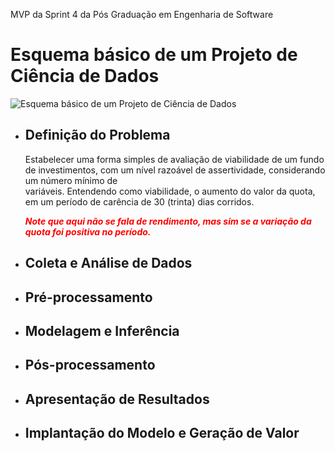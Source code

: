 MVP da Sprint 4 da Pós Graduação em Engenharia de Software
# Esquema básico de um Projeto de Ciência de Dados
![Esquema básico de um Projeto de Ciência de Dados](https://github.com/Moriblo/PUC_EngSoft_MVP4/blob/main/images/Esquema%20B%C3%A1sico%20de%20um%20Projeto%20de%20Ci%C3%AAncia%20de%20Dados.png)

* ## Definição do Problema
  Estabelecer uma forma simples de avaliação de viabilidade de um fundo de investimentos, com um nível razoável de assertividade, considerando um número mínimo de  
  variáveis. Entendendo como viabilidade, o aumento do valor da quota, em um período de carência de 30 (trinta) dias corridos.

  <b><font color='red'>***Note que aqui não se fala de rendimento, mas sim se a variação da quota foi positiva no período.***</font></b>
* ## Coleta e Análise de Dados
* ## Pré-processamento
* ## Modelagem e Inferência
* ## Pós-processamento
* ## Apresentação de Resultados
* ## Implantação do Modelo e Geração de Valor
